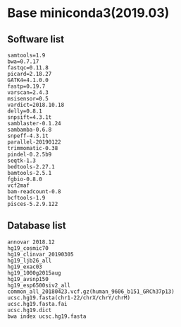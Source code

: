 # Base miniconda3(2019.03)
## Software list
    samtools=1.9
    bwa=0.7.17 
    fastqc=0.11.8 
    picard=2.18.27 
    GATK4=4.1.0.0 
    fastp=0.19.7
    varscan=2.4.3 
    msisensor=0.5 
    vardict=2018.10.18 
    delly=0.8.1 
    snpsift=4.3.1t
    samblaster-0.1.24 
    sambamba-0.6.8 
    snpeff-4.3.1t 
    parallel-20190122 
    trimmomatic-0.38 
    pindel-0.2.5b9 
    seqtk-1.3 
    bedtools-2.27.1 
    bamtools-2.5.1 
    fgbio-0.8.0 
    vcf2maf 
    bam-readcount-0.8 
    bcftools-1.9 
    pisces-5.2.9.122
## Database list
    annovar 2018.12
    hg19_cosmic70
    hg19_clinvar_20190305
    hg19_ljb26_all
    hg19_exac03
    hg19_1000g2015aug
    hg19_avsnp150
    hg19_esp6500siv2_all
    common_all_20180423.vcf.gz(human_9606_b151_GRCh37p13)
    ucsc.hg19.fasta(chr1-22/chrX/chrY/chrM)
    ucsc.hg19.fasta.fai
    ucsc.hg19.dict
    bwa index ucsc.hg19.fasta
    
    
